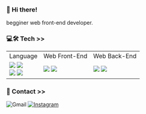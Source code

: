 ### 👋 Hi there!

begginer web front-end developer.
<br>

### 💻🛠 Tech >>

<table>
    <tr>
      <td> Language </td>
      <td> Web Front-End </td>
      <td> Web Back-End </td>
    </tr>
    <tr>
      <td>
        <img src="https://img.shields.io/badge/JavaScript-f7df11?style=flat-square&logo=JavaScript&logoColor=black">
        <img src="https://img.shields.io/badge/java-%23ED8B00.svg?style=flat-square&logo=java&logoColor=white"><br>
        <img src="https://img.shields.io/badge/c%23-%23239120.svg?style=flat-square&logo=c-sharp&logoColor=white">
        <img src="https://img.shields.io/badge/html5-%23E34F26.svg?style=flat-square&logo=html5&logoColor=white">
      </td>
      <td>
        <img src="https://img.shields.io/badge/React-61dafb?style=flat-square&logo=React&logoColor=black">
        <img src="https://img.shields.io/badge/jquery-%230769AD.svg?style=flat-square&logo=jquery&logoColor=white">
      </td>
      <td>
        <img src="https://img.shields.io/badge/MariaDB-003545?style=flat-square&logo=mariadb&logoColor=white">
        <img src="https://img.shields.io/badge/MySQL-4479A1?style=flat-square&logo=MySQL&logoColor=white">
      </td>
     </tr>
  </table>


### 💌 Contact >>

![Gmail](https://img.shields.io/badge/orgsorry98@gmail.com-d14836?style=flat-square&logo=Gmail&logoColor=white&link=mailto:orgsorry98@gmail.com)
<a href="https://www.instagram.com/chlwothd">![Instagram](https://img.shields.io/badge/@chlwothd-%23E4405F.svg?style=flat-square&logo=Instagram&logoColor=white)</a>
